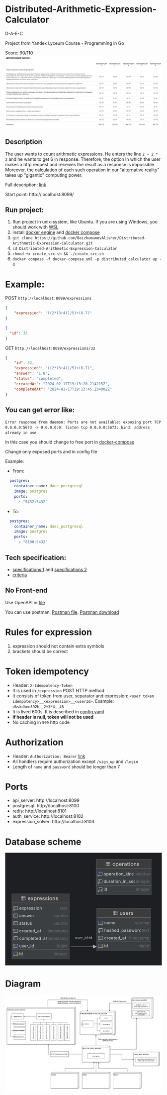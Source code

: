 # Distributed-Arithmetic-Expression-Calculator
D-A-E-C

Project from Yandex Lyceum Course - Programming in Go

Score: 90/110
![image](docs/version_1/scores.png)

## Description

The user wants to count arithmetic expressions. 
He enters the line `2 + 2 * 2` and he wants to get 6 in response.
Therefore, the option in which the user makes a http request and receives the result as a response is impossible. Moreover, the calculation of each such operation in our "alternative reality" takes up "gigantic" computing power. 

Full description: [link](docs/version_1/tech_specification_RU_1.md)


Start point: http://localhost:8099/
## Run project: 
1) Run project in unix-system, like Ubuntu. If you are using Windows, you should work with [WSL](https://learn.microsoft.com/en-us/windows/wsl/install)
2) install [docker engine](https://docs.docker.com/engine/install/) and [docker compose](https://docs.docker.com/compose/install/)
3) `git clone https://github.com/BaizhumanovAlisher/Distributed-Arithmetic-Expression-Calculator.git`
4) `cd Distributed-Arithmetic-Expression-Calculator`
5) `chmod +x create_src.sh && ./create_src.sh`
6) `docker compose -f docker-compose.yml -p distributed_calculator up -d`

# Example:
POST `http://localhost:8099/expressions`
```json
{
    "expression": "((2*(3+4))/5)+(6-7)"
}
```

```json
{
  "id": 32
}
```

GET `http://localhost:8099/expressions/32`
```json
{
    "id": 32,
    "expression": "((2*(3+4))/5)+(6-7)",
    "answer": "1.8",
    "status": "completed",
    "createdAt": "2024-02-17T19:13:20.214215Z",
    "completedAt": "2024-02-17T19:13:45.234002Z"
}
```

## You can get error like: 

`Error response from daemon: Ports are not available: exposing port TCP 0.0.0.0:5673 -> 0.0.0.0:0: listen tcp 0.0.0.0:5673: bind: address already in use`

In this case you should change to free port in [docker-compose](docker-compose.yml)

Change only exposed ports and in config file

Example:
- From:
```yaml
  postgres:
    container_name: daec_postgresql
    image: postgres
    ports:
      - "5432:5432"
```
- To:
```yaml
  postgres:
    container_name: daec_postgresql
    image: postgres
    ports:
      - "8100:5432"
```

## Tech specification:
- [specifications 1](docs/version_1/tech_specification_RU_1.md) and [specifications 2](docs/version_2/tech_specification_RU_2.md)
- [criteria](docs/version_1/evaluation_criteria.md) 

## No Front-end

Use OpenAPI in [file](api/api.yaml)

You can use postman. [Postman file](docs/postman.json). [Postman download](https://www.postman.com/downloads/)

# Rules for expression

1) expression should not contain extra symbols
2) brackets should be correct

# Token idempotency
- Header: `X-Idempotency-Token`
- It is used in `/expression` POST HTTP method
- It consists of token from user, separator and expression: `<user token idempotency>__<expression>__<userId>`. Example: `dkskdhen392h__2+3*4__48`
- It is lived 600s. It is described in [config.yaml](api_server/config.yaml)
- **If header is null, token will not be used**
- No caching in `500` http code

# Authorization
- Header: `Authorization: Bearer` [link](https://apidog.com/articles/what-is-bearer-token/)
- All handlers require authorization except `/sign_up` and `/login`
- Length of `name` and `password` should be longer than 7

# Ports
- api_server: http://localhost:8099
- postgresql: http://localhost:8100
- redis: http://localhost:8101
- auth_service: http://localhost:8102
- expression_solver: http://localhost:8103

# Database scheme
![image](docs/distributed_calculator_database_scheme.png)

# Diagram
![image](docs/version_2/distributed_calculator.png)